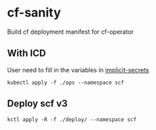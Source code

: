 # cf-sanity
Build cf deployment manifest for cf-operator

## With ICD

User need to fill in the variables in [implicit-secrets](deploy/implicit-secrets.yaml)

```shell
kubectl apply -f ./ops --namespace scf
```

## Deploy scf v3
```shell
kctl apply -R -f ./deploy/ --namespace scf
```
